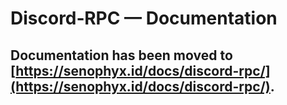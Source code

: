 # Discord‑RPC —  Documentation

## **Documentation has been moved to [https://senophyx.id/docs/discord-rpc/](https://senophyx.id/docs/discord-rpc/).**